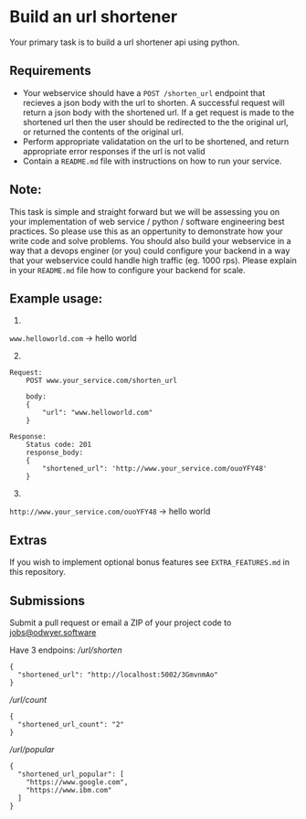 # Build an url shortener

Your primary task is to build a url shortener api using python.

## Requirements

- Your webservice should have a `POST /shorten_url` endpoint that recieves a json body with the url to shorten. A successful request will return a json body with the shortened url. If a get request is made to the shortened url then the user should be redirected to the the original url, or returned the contents of the original url.
- Perform appropriate validatation on the url to be shortened, and return appropriate error responses if the url is not valid
- Contain a `README.md` file with instructions on how to run your service.

## Note:
This task is simple and straight forward but we will be assessing you on your implementation of web service / python / software engineering best practices. So please use this as an oppertunity to demonstrate how your write code and solve problems. You should also build your webservice in a way that a devops enginer (or you) could configure your backend in a way that your webservice could handle high traffic (eg. 1000 rps). Please explain in your `README.md` file how to configure your backend for scale.

## Example usage:

1)

`www.helloworld.com` -> <html><body> hello world </body> </html>

2)
```
Request:
    POST www.your_service.com/shorten_url

    body:
    {
        "url": "www.helloworld.com"
    }

Response: 
    Status code: 201
    response_body:
    {
        "shortened_url": 'http://www.your_service.com/ouoYFY48'
    }
```
3)

`http://www.your_service.com/ouoYFY48` -> <html><body> hello world </body> </html>


## Extras

If you wish to implement optional bonus features see `EXTRA_FEATURES.md` in this repository.

## Submissions

Submit a pull request or email a ZIP of your project code to [jobs@odwyer.software](mailto:jobs@odwyer.software)


Have 3 endpoins:
*/url/shorten*
```
{
  "shortened_url": "http://localhost:5002/3GmvnmAo"
}
```

*/url/count*
```
{
  "shortened_url_count": "2"
}
```

*/url/popular*
```angular2html
{
  "shortened_url_popular": [
    "https://www.google.com",
    "https://www.ibm.com"
  ]
}
```